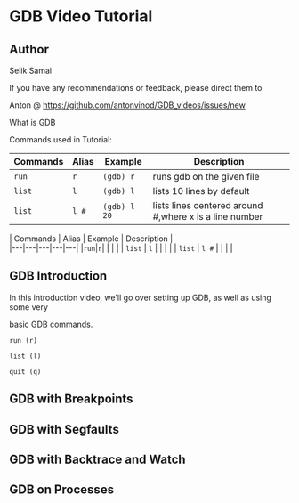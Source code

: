 # GDB Video Tutorial

Author
------
Selik Samai

If you have any recommendations or feedback, please direct them to

Anton @ https://github.com/antonvinod/GDB_videos/issues/new

What is GDB

Commands used in Tutorial:

| Commands    | Alias    | Example       | Description                                                |
|-------------|----------|---------------|------------------------------------------------------------|
| `run`       | `r`      | `(gdb) r`     | runs gdb on the given file                                 |
| `list`      | `l`      | `(gdb) l`     | lists 10 lines by default                                  |
| `list`      | `l #`    | `(gdb) l 20`  | lists lines centered around #,where x is a line number |

| Commands  | Alias  | Example | Description  |  
|---|---|---|---|---|
|`run`|`r`|   |   |   |
| `list`  | `l`   |   |   |   |
| `list`  | `l #` |   |   |   |

GDB Introduction
----------------
In this introduction video, we'll go over setting up GDB, as well as using some very

basic GDB commands.


`run (r)`

`list (l)`

`quit (q)`



GDB with Breakpoints
--------------------

GDB with Segfaults
------------------

GDB with Backtrace and Watch
----------------------------

GDB on Processes
----------------
